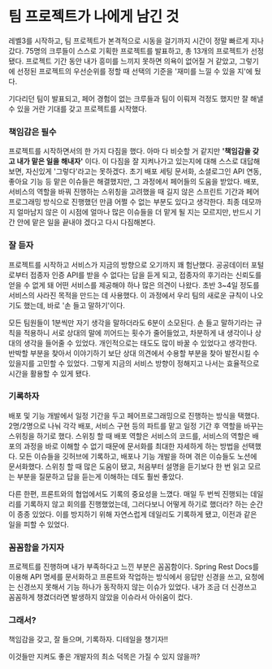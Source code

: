# 팀 프로젝트가 나에게 남긴 것

레벨3를 시작하고, 팀 프로젝트가 본격적으로 시동을 걸기까지 시간이 정말 빠르게 지나갔다.
75명의 크루들이 스스로 기획한 프로젝트를 발표하고, 총 13개의 프로젝트가 선정됐다.
프로젝트 기간 동안 내가 흥미를 느끼지 못하면 의욕이 없어질 거 같았고,
그렇기에 선정된 프로젝트의 우선순위를 정할 때 선택의 기준을 '재미를 느낄 수 있을 지'에 뒀다.

기다리던 팀이 발표되고, 페어 경험이 없는 크루들과 팀이 이뤄져 걱정도 했지만 잘 해낼 수 있을 거란 기대를 갖고 프로젝트를 시작했다.



### 책임감은 필수

프로젝트를 시작하면서의 한 가지 다짐을 했다. 아마 다 비슷할 거 같지만 **'책임감을 갖고 내가 맡은 일을 해내자'** 이다. 
이 다짐을 잘 지켜나가고 있는지에 대해 스스로 대답해보면, 자신있게 '그렇다'라고는 못하겠다.
초기 배포 세팅 문서화, 소셜로그인 API 연동, 좋아요 기능 등 맡은 이슈들은 해결했지만, 그 과정에서 페어들의 도움을 받았다.
배포, 서비스의 역할을 바꿔 진행하는 스위칭을 고려했을 때 길지 않은 스프린트 기간과 페어프로그래밍 방식으로 진행했던 만큼 어쩔 수 없는 부분도 있다고 생각한다.
최종 데모까지 얼마남지 않은 이 시점에 얼마나 많은 이슈들을 더 맡게 될 지는 모르지만, 반드시 기간 안에 맡은 일을 끝내야 겠다고 다시 다짐해본다.



### 잘 듣자

프로젝트를 시작하고 서비스가 지금의 방향으로 오기까지 꽤 험난했다. 
공공데이터 포털로부터 접종자 인증 API를 받을 수 없다는 답을 듣게 되고, 접종자의 후기라는 신뢰도를 얻을 수 없게 돼 어떤 서비스를 제공해야 하나 많은 의견이 나왔다. 
초반 3~4일 정도를 서비스의 사라진 목적을 만드는 데 사용했다. 이 과정에서 우리 팀의 새로운 규칙이 나오기도 했는데, 바로 '손 들고 말하기'이다.

모든 팀원들이 1분씩만 자기 생각을 말하더라도 6분이 소모된다.
손 들고 말하기라는 규칙을 적용하니 서로 상대의 말에 끼어드는 횟수가 줄어들었고, 차분하게 내 생각이나 상대의 생각을 들어줄 수 있었다.
개인적으로는 태도도 많이 바꿀 수 있었다고 생각한다. 반박할 부분을 찾아서 이야기하기 보단 상대 의견에서 수용할 부분을 찾아 발전시킬 수 있을지를 고민할 수 있었다. 
그렇게 지금의 서비스 방향이 정해지고 나서는 효율적으로 시간을 활용할 수 있게 됐다.



### 기록하자

배포 및 기능 개발에서 일정 기간을 두고 페어프로그래밍으로 진행하는 방식을 택했다. 2명/2명으로 나눠 각각 배포, 서비스 구현 등의 파트를 맡고 일정 기간 후 역할을 바꾸는 스위칭을 하기로 했다. 
스위칭 할 때 배포 역할은 서비스의 코드를, 서비스의 역할은 배포의 과정을 바로 이해할 수 없기 때문에 문서화를 최대한 자세하게 하는 방법을 선택했다. 
모든 이슈들을 깃허브에 기록하고, 배포나 기능 개발을 하며 겪은 이슈들도 노션에 문서화했다. 
스위칭 할 때 많은 도움이 됐고, 처음부터 설명을 듣기보다 한 번 읽고 모르는 부분을 질문하고 답을 듣는게 이해하는 데도 훨씬 좋았다.

다른 한편, 프론트와의 협업에서도 기록의 중요성을 느꼈다. 
매일 두 번씩 진행되는 데일리를 기록하지 않고 회의를 진행했었는데, 그러다보니 어떻게 하기로 했더라? 하는 순간이 종종 있었다.
이를 방지하기 위해 자연스럽게 데일리도 기록하게 됐고, 이전과 같은 일을 피할 수 있었다.



### 꼼꼼함을 가지자

프로젝트를 진행하며 내가 부족하다고 느낀 부분은 꼼꼼함이다. 
Spring Rest Docs를 이용해 API 명세를 문서화하고 프론트와 작업하는 방식에서 응답만 신경을 쓰고, 요청에는 신경쓰지 못해서 기능 하나가 동작하지 않는 이슈가 있었다.
내가 조금 더 신경쓰고 꼼꼼하게 챙겼더라면 발생하지 않았을 이슈라서 아쉬움이 컸다.

### 그래서?

책임감을 갖고, 잘 들으며, 기록하자. 디테일을 챙기자!!

이것들만 지켜도 좋은 개발자의 최소 덕목은 가질 수 있지 않을까?